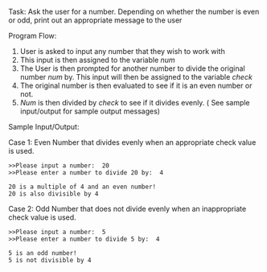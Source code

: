 Task: Ask the user for a number. Depending on whether the number is even or odd, print out an appropriate message to the user

Program Flow:

1. User is asked to input any number that they wish to work with
2. This input is then assigned to the variable <i>num</i>
3. The User is then prompted for another number to divide the original number <i>num</i> by. This input will then be assigned to the variable <i>check</i>
4. The original number is then evaluated to see if it is an even number or not.
5. <i>Num</i> is then divided by <i>check</i> to see if it divides evenly. ( See sample input/output for sample output messages)

Sample Input/Output:


Case 1: Even Number that divides evenly when an appropriate check value is used.
```
>>Please input a number:  20 
>>Please enter a number to divide 20 by:  4

20 is a multiple of 4 and an even number!
20 is also divisible by 4
```

Case 2: Odd Number that does not divide evenly when an inappropriate check value is used.
```
>>Please input a number:  5
>>Please enter a number to divide 5 by:  4

5 is an odd number!
5 is not divisible by 4
```
